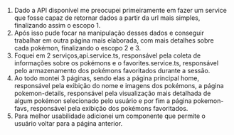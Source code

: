 1. Dado a API disponível me preocupei primeiramente em fazer um service que fosse capaz de retornar dados a partir da url mais simples, finalizando assim o escopo 1.
2. Após isso pude focar na manipulação desses dados e conseguir trabalhar em outra página mais elaborada, com mais detalhes sobre cada pokémon, finalizando o escopo 2 e 3.
3. Foquei em 2 serviços,api.service.ts, responsável pela coleta de informações sobre os pokémons e o favorites.service.ts, responsável pelo armazenamento dos pokémons favoritados durante a sessão.
4. Ao todo montei 3 páginas, sendo elas a página principal home, responsável pela exibição do nome e imagens dos pokémons, a página pokemon-details, responsável pela visualização mais detalhada de algum pokémon selecionado pelo usuário e por fim a página pokemon-favs, responsável pela exibição dos pokémons favoritados.
5. Para melhor usabilidade adicionei um componente que permite o usuário voltar para a página anterior.

